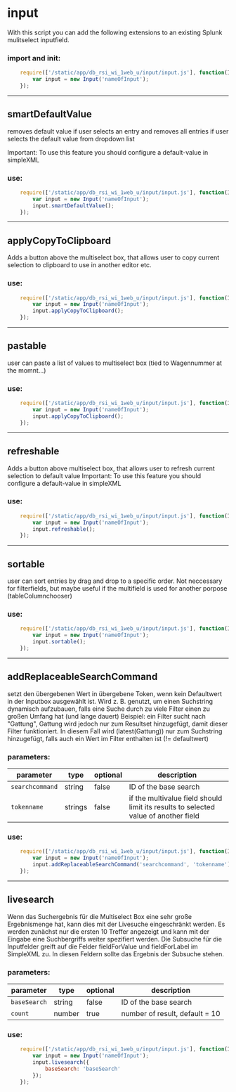 # input
With this script you can add the following extensions to an existing Splunk mulitselect inputfield.

### import and init:
```javascript
    require(['/static/app/db_rsi_wi_1web_u/input/input.js'], function(Input) {
        var input = new Input('nameOfInput');
    });
```

___
## smartDefaultValue
removes default value if user selects an entry
and removes all entries if user selects the default value from dropdown list

Important: To use this feature you should configure a default-value in simpleXML

### use:
```javascript
    require(['/static/app/db_rsi_wi_1web_u/input/input.js'], function(Input) {
        var input = new Input('nameOfInput');
        input.smartDefaultValue();
    });
```

___
## applyCopyToClipboard
Adds a button above the multiselect box, that allows user to copy current selection to clipboard to use in another editor etc.

### use:
```javascript
    require(['/static/app/db_rsi_wi_1web_u/input/input.js'], function(Input) {
        var input = new Input('nameOfInput');
        input.applyCopyToClipboard();
    });
```
___
## pastable
user can paste a list of values to multiselect box
(tied to Wagennummer at the momnt...)

### use:
```javascript
    require(['/static/app/db_rsi_wi_1web_u/input/input.js'], function(Input) {
        var input = new Input('nameOfInput');
        input.applyCopyToClipboard();
    });
```

___
## refreshable
Adds a button above multiselect box, that allows user to refresh current selection to default value
Important: To use this feature you should configure a default-value in simpleXML

### use:
```javascript
    require(['/static/app/db_rsi_wi_1web_u/input/input.js'], function(Input) {
        var input = new Input('nameOfInput');
        input.refreshable();
    });
```

___
## sortable
user can sort entries by drag and drop to a specific order. 
Not neccessary for filterfields, but maybe useful if the multifield is used for another porpose (tableColumnchooser)

### use:
```javascript
    require(['/static/app/db_rsi_wi_1web_u/input/input.js'], function(Input) {
        var input = new Input('nameOfInput');
        input.sortable();
    });
```

___

## addReplaceableSearchCommand
setzt den übergebenen Wert in übergebene Token, wenn kein Defaultwert in der Inputbox ausgewählt ist.
Wird z. B. genutzt, um einen Suchstring dynamisch aufzubauen, falls eine Suche durch zu viele Filter einen zu großen Umfang hat (und lange dauert)
Beispiel: ein Filter sucht nach "Gattung", Gattung wird jedoch nur zum Resultset hinzugefügt, damit dieser Filter funktioniert.
In diesem Fall wird (latest(Gattung)) nur zum Suchstring hinzugefügt, falls auch ein Wert im Filter enthalten ist (!= defaultwert)

### parameters:

| parameter           | type               | optional | description                           |
| ---------           | -------------------| ---------| --------------------------------------|
| `searchcommand`     | string             | false    | ID of the base search |
| `tokenname`         | strings            | false    | if the multivalue field should limit its results to selected value of another field |

### use:
```javascript
    require(['/static/app/db_rsi_wi_1web_u/input/input.js'], function(Input) {
        var input = new Input('nameOfInput');
        input.addReplaceableSearchCommand('searchcommand', 'tokenname');
    });
```
___
## livesearch
Wenn das Suchergebnis für die Multiselect Box eine sehr große Ergebnismenge hat, kann dies mit der Livesuche eingeschränkt werden.
Es werden zunächst nur die ersten 10 Treffer angezeigt und kann mit der Eingabe eine Suchbergriffs weiter spezifiert werden.
Die Subsuche für die Inputfelder greift auf die Felder fieldForValue und fieldForLabel im SimpleXML zu. In diesen Feldern sollte das Ergebnis der Subsuche stehen.

### parameters:

| parameter           | type               | optional | description                           |
| ---------           | -------------------| ---------| --------------------------------------|
| `baseSearch`        | string             | false    | ID of the base search                 |
| `count`             | number             | true     | number of result, default = 10        |

### use:
```javascript
    require(['/static/app/db_rsi_wi_1web_u/input/input.js'], function(Input) {
        var input = new Input('nameOfInput');
        input.livesearch({
            baseSearch: 'baseSearch'
        });
    });
```